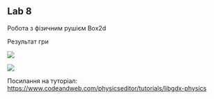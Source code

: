 ## Lab 8

Робота з фізичним рушієм Box2d

Результат гри

![](https://i.ibb.co/yBxYq0C/Screenshot-15.png)

![](https://i.ibb.co/3dV6xD3/Screenshot-16.png)

Посилання на туторіал:
https://www.codeandweb.com/physicseditor/tutorials/libgdx-physics

